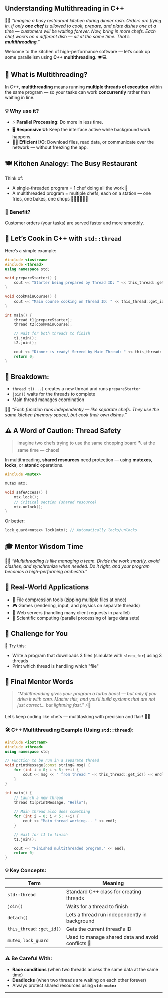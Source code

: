 ## **Understanding Multithreading in C++**

🧑‍🏫 *“Imagine a busy restaurant kitchen during dinner rush. Orders are flying in. If only **one chef** is allowed to cook, prepare, and plate dishes one at a time — customers will be waiting forever. Now, bring in more chefs. Each chef works on a different dish — all at the same time. That’s **multithreading**.”*

Welcome to the kitchen of high-performance software — let’s cook up some parallelism using **C++ multithreading**. 🍽️💻


## 🚦 What is Multithreading?

In C++, **multithreading** means running **multiple threads of execution** within the same program — so your tasks can work **concurrently** rather than waiting in line.

### 💡 Why use it?

* ⚡ **Parallel Processing**: Do more in less time.
* 🖥️ **Responsive UI**: Keep the interface active while background work happens.
* 📂🌐 **Efficient I/O**: Download files, read data, or communicate over the network — without freezing the app.


## 🍽️ Kitchen Analogy: The Busy Restaurant

Think of:

* A single-threaded program = 1 chef doing all the work 🍳
* A multithreaded program = multiple chefs, each on a station — one fries, one bakes, one chops 🧑‍🍳🧑‍🍳🧑‍🍳

### 🎯 Benefit?

Customer orders (your tasks) are served faster and more smoothly.

## 🧪 Let’s Cook in C++ with `std::thread`

Here’s a simple example:

```cpp
#include <iostream>
#include <thread>
using namespace std;

void prepareStarter() {
    cout << "Starter being prepared by Thread ID: " << this_thread::get_id() << endl;
}

void cookMainCourse() {
    cout << "Main course cooking on Thread ID: " << this_thread::get_id() << endl;
}

int main() {
    thread t1(prepareStarter);
    thread t2(cookMainCourse);

    // Wait for both threads to finish
    t1.join();
    t2.join();

    cout << "Dinner is ready! Served by Main Thread: " << this_thread::get_id() << endl;
    return 0;
}
```


## 📌 Breakdown:

* `thread t1(...)` creates a new thread and runs `prepareStarter`
* `join()` waits for the threads to complete
* Main thread manages coordination

🧑‍🏫 *“Each function runs independently — like separate chefs. They use the same kitchen (memory space), but cook their own dishes.”*


## ⚠️ A Word of Caution: Thread Safety

> Imagine two chefs trying to use the same chopping board 🪓 at the same time — chaos!

In multithreading, **shared resources** need protection — using **mutexes**, **locks**, or **atomic** operations.

```cpp
#include <mutex>

mutex mtx;

void safeAccess() {
    mtx.lock();
    // Critical section (shared resource)
    mtx.unlock();
}
```

Or better:

```cpp
lock_guard<mutex> lock(mtx); // Automatically locks/unlocks
```

## 🎓 Mentor Wisdom Time

👨‍🏫 *“Multithreading is like managing a team. Divide the work smartly, avoid clashes, and synchronize when needed. Do it right, and your program becomes a high-performing orchestra.”*


## 🧠 Real-World Applications

* 🔄 File compression tools (zipping multiple files at once)
* 🎮 Games (rendering, input, and physics on separate threads)
* 📡 Web servers (handling many client requests in parallel)
* 🧪 Scientific computing (parallel processing of large data sets)



## 🏁 Challenge for You

🧪 Try this:

* Write a program that downloads 3 files (simulate with `sleep_for`) using 3 threads
* Print which thread is handling which "file"


## 🧭 Final Mentor Words

> *“Multithreading gives your program a turbo boost — but only if you drive it with care. Master this, and you’ll build systems that are not just correct… but lightning fast.”* ⚡🚀

Let’s keep coding like chefs — multitasking with precision and flair! 🍝💡


### 🛠️ C++ Multithreading Example (Using `std::thread`):

```cpp
#include <iostream>
#include <thread>
using namespace std;

// Function to be run in a separate thread
void printMessage(const string& msg) {
    for (int i = 0; i < 5; ++i) {
        cout << msg << " from thread " << this_thread::get_id() << endl;
    }
}

int main() {
    // Launch a new thread
    thread t1(printMessage, "Hello");

    // Main thread also does something
    for (int i = 0; i < 5; ++i) {
        cout << "Main thread working... " << endl;
    }

    // Wait for t1 to finish
    t1.join();

    cout << "Finished multithreaded program." << endl;
    return 0;
}
```

### 💡 Key Concepts:

| Term | Meaning |
|------|--------|
| `std::thread` | Standard C++ class for creating threads |
| `join()` | Waits for a thread to finish |
| `detach()` | Lets a thread run independently in background |
| `this_thread::get_id()` | Gets the current thread's ID |
| `mutex`, `lock_guard` | Used to manage shared data and avoid conflicts 🔐 |


### ⚠️ Be Careful With:
- **Race conditions** (when two threads access the same data at the same time)
- **Deadlocks** (when two threads are waiting on each other forever)
- Always protect shared resources using **`std::mutex`**

---